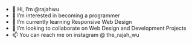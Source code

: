 - 👋 Hi, I’m @rajahwu
- 👀 I’m interested in becoming a programmer
- 🌱 I’m currently learning Responsive Web Design
- 💞️ I’m looking to collaborate on Web Design and Development Projects
- 📫 You can reach me on instagram @ the_rajah_wu

<!---
rajahwu/rajahwu is a ✨ special ✨ repository because its `README.md` (this file) appears on your GitHub profile.
You can click the Preview link to take a look at your changes.
--->
